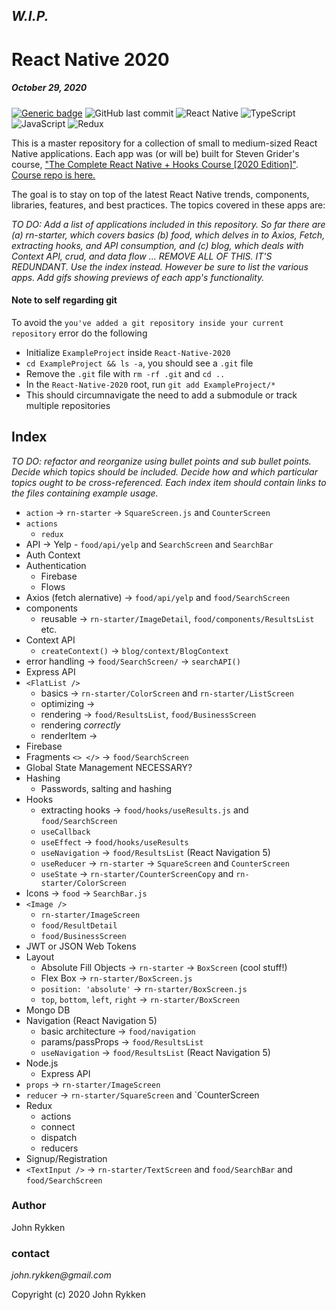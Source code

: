 ## _W.I.P._

# React Native 2020 
##### October 29, 2020 

[![Generic badge](https://img.shields.io/badge/license-MIT-green.svg?style=plastic&labelColor=36566F)](https://shields.io/)
![GitHub last commit](https://img.shields.io/github/last-commit/GreanBeetle/react-native-2020?style=plastic&labelColor=36566F)
![React Native](https://img.shields.io/static/v1?message=React-Native&color=61dafb&style=plastic&logo=react&label=&labelColor=36566F)
![TypeScript](https://img.shields.io/static/v1?message=TypeScript&color=007acc&style=plastic&logo=typescript&label=&labelColor=36566F&logoColor=007acc)
![JavaScript](https://img.shields.io/static/v1?message=JavaScript&color=F7DF1E&style=plastic&logo=javascript&label=&labelColor=36566F&logoColor=F7DF1E)
![Redux](https://img.shields.io/static/v1?message=Redux&color=764ABC&style=plastic&logo=redux&label=&labelColor=36566F&logoColor=764ABC)

This is a master repository for a collection of small to medium-sized React Native applications. Each app was (or will be) built for Steven Grider's course, ["The Complete React Native + Hooks Course [2020 Edition]"](https://www.udemy.com/course/the-complete-react-native-and-redux-course/). [Course repo is here.](https://github.com/StephenGrider/rn-casts)

The goal is to stay on top of the latest React Native trends, components, libraries, features, and best practices. The topics covered in these apps are:  

_TO DO: Add a list of applications included in this repository. So far there are (a) rn-starter, which covers basics (b) food, which delves in to Axios, Fetch, extracting hooks, and API consumption, and (c) blog, which deals with Context API, crud, and data flow ... REMOVE ALL OF THIS. IT'S REDUNDANT. Use the index instead. However be sure to list the various apps. Add gifs showing previews of each app's functionality._ 

#### Note to self regarding git 

To avoid the `you've added a git repository inside your current repository` error do the following

* Initialize `ExampleProject` inside `React-Native-2020`
* `cd ExampleProject && ls -a`, you should see a `.git` file
* Remove the `.git` file with `rm -rf .git` and `cd ..` 
* In the `React-Native-2020` root, run `git add ExampleProject/*`
* This should circumnavigate the need to add a submodule or track multiple repositories 
 
## Index

_TO DO: refactor and reorganize using bullet points and sub bullet points. Decide which topics should be included. Decide how and which particular topics ought to be cross-referenced. Each index item should contain links to the files containing example usage._

* `action` -> `rn-starter` -> `SquareScreen.js` and `CounterScreen`
* `actions`
  * `redux` 
* API -> Yelp - `food/api/yelp` and `SearchScreen` and `SearchBar`
* Auth Context
* Authentication 
  * Firebase 
  * Flows 
* Axios (fetch alernative) -> `food/api/yelp` and `food/SearchScreen`
* components
  * reusable -> `rn-starter/ImageDetail`, `food/components/ResultsList` etc. 
* Context API
  * `createContext()` -> `blog/context/BlogContext` 
* error handling -> `food/SearchScreen/` -> `searchAPI()`
* Express API
* `<FlatList />`
  * basics -> `rn-starter/ColorScreen` and `rn-starter/ListScreen`
  * optimizing -> 
  * rendering -> `food/ResultsList`, `food/BusinessScreen`
  * rendering _correctly_
  * renderItem ->
* Firebase
* Fragments `<> </>` -> `food/SearchScreen`
* Global State Management NECESSARY? 
* Hashing
  * Passwords, salting and hashing
* Hooks
  * extracting hooks -> `food/hooks/useResults.js` and `food/SearchScreen`
  * `useCallback`
  * `useEffect` -> `food/hooks/useResults`
  * `useNavigation` -> `food/ResultsList` (React Navigation 5) 
  * `useReducer` -> `rn-starter` -> `SquareScreen` and `CounterScreen`
  * `useState` -> `rn-starter/CounterScreenCopy` and `rn-starter/ColorScreen`
* Icons -> `food` -> `SearchBar.js`
* `<Image />`
  * `rn-starter/ImageScreen`
  * `food/ResultDetail`
  * `food/BusinessScreen` 
* JWT or JSON Web Tokens
* Layout
  * Absolute Fill Objects -> `rn-starter` -> `BoxScreen` (cool stuff!) 
  * Flex Box -> `rn-starter/BoxScreen.js`
  * `position: 'absolute'` -> `rn-starter/BoxScreen.js` 
  * `top`, `bottom`, `left`, `right` -> `rn-starter/BoxScreen`
* Mongo DB 
* Navigation (React Navigation 5)
  * basic architecture -> `food/navigation`
  * params/passProps -> `food/ResultsList`
  * `useNavigation` -> `food/ResultsList` (React Navigation 5)
* Node.js
  * Express API 
* `props` -> `rn-starter/ImageScreen`  
* `reducer` -> `rn-starter/SquareScreen` and `CounterScreen
* Redux
  * actions
  * connect 
  * dispatch
  * reducers 
* Signup/Registration 
* `<TextInput />` -> `rn-starter/TextScreen`  and `food/SearchBar` and `food/SearchScreen`

### Author

John Rykken

### contact

_john.rykken@gmail.com_

Copyright (c) 2020 John Rykken
